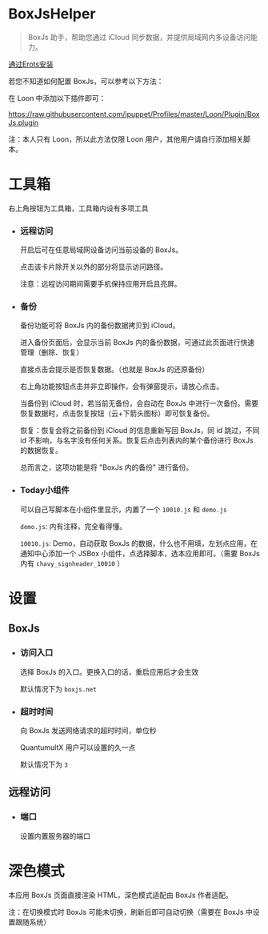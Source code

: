 # BoxJsHelper

> BoxJs 助手，帮助您通过 iCloud 同步数据，并提供局域网内多设备访问能力。

[通过Erots安装](https://liuguogy.github.io/JSBox-addins/?q=show&objectId=5f38086c3f19480006698974)

若您不知道如何配置 BoxJs，可以参考以下方法：

在 Loon 中添加以下插件即可：

<https://raw.githubusercontent.com/ipuppet/Profiles/master/Loon/Plugin/BoxJs.plugin>

注：本人只有 Loon，所以此方法仅限 Loon 用户，其他用户请自行添加相关脚本。

# 工具箱

右上角按钮为工具箱，工具箱内设有多项工具

- ### 远程访问
    开启后可在任意局域网设备访问当前设备的 BoxJs。

    点击该卡片除开关以外的部分将显示访问路径。

    注意：远程访问期间需要手机保持应用开启且亮屏。

- ### 备份
    备份功能可将 BoxJs 内的备份数据拷贝到 iCloud。

    进入备份页面后，会显示当前 BoxJs 内的备份数据，可通过此页面进行快速管理（删除、恢复）

    直接点击会提示是否恢复数据。（也就是 BoxJs 的还原备份）

    右上角功能按钮点击并非立即操作，会有弹窗提示，请放心点击。

    当备份到 iCloud 时，若当前无备份，会自动在 BoxJs 中进行一次备份。需要恢复数据时，点击恢复按钮（云+下箭头图标）即可恢复备份。

    恢复：恢复会将之前备份到 iCloud 的信息重新写回 BoxJs，同 id 跳过，不同 id 不影响，与名字没有任何关系。恢复后点击列表内的某个备份进行 BoxJs 的数据恢复。

    总而言之，这项功能是将 "BoxJs 内的备份" 进行备份。

- ### Today小组件

    可以自己写脚本在小组件里显示，内置了一个 `10010.js` 和 `demo.js`

    `demo.js`: 内有注释，完全看得懂。

    `10010.js`: Demo，自动获取 BoxJs 的数据，什么也不用填，左划点应用，在通知中心添加一个 JSBox 小组件，点选择脚本，选本应用即可。（需要 BoxJs 内有 `chavy_signheader_10010` ）

# 设置

## BoxJs

- ### 访问入口

    选择 BoxJs 的入口。更换入口的话，重启应用后才会生效

    默认情况下为 `boxjs.net`

- ### 超时时间

    向 BoxJs 发送网络请求的超时时间，单位秒
    
    QuantumultX 用户可以设置的久一点

    默认情况下为 `3`

## 远程访问

- ### 端口

    设置内置服务器的端口

# 深色模式

本应用 BoxJs 页面直接渲染 HTML，深色模式适配由 BoxJs 作者适配。

注：在切换模式时 BoxJs 可能未切换，刷新后即可自动切换（需要在 BoxJs 中设置跟随系统）
